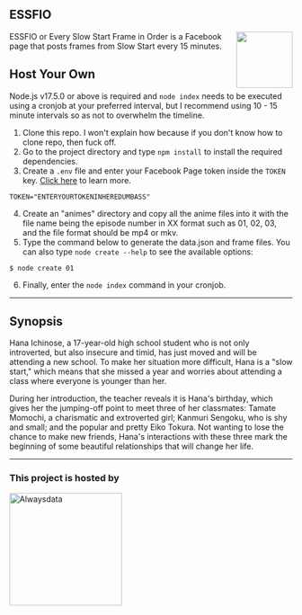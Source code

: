 ## ESSFIO
<img src="https://github.com/AozoraDev/ESSFIO/assets/61007475/a42f69c9-3189-4046-8fa9-e22c1d5d5293" align="right" width="100" height="100">
ESSFIO or Every Slow Start Frame in Order is a Facebook page that posts frames from Slow Start every 15 minutes.

## Host Your Own
Node.js v17.5.0 or above is required and `node index` needs to be executed using a cronjob at your preferred interval, but I recommend using 10 - 15 minute intervals so as not to overwhelm the timeline.
1. Clone this repo. I won't explain how because if you don't know how to clone repo, then fuck off.
2. Go to the project directory and type `npm install` to install the required dependencies.
3. Create a `.env` file and enter your Facebook Page token inside the `TOKEN` key. [Click here](https://developers.facebook.com/docs/facebook-login/guides/access-tokens/) to learn more.
```
TOKEN="ENTERYOURTOKENINHEREDUMBASS"
```
4. Create an "animes" directory and copy all the anime files into it with the file name being the episode number in XX format such as 01, 02, 03, and the file format should be mp4 or mkv.
5. Type the command below to generate the data.json and frame files. You can also type `node create --help` to see the available options:
```
$ node create 01
```
6. Finally, enter the `node index` command in your cronjob.

---
## Synopsis
Hana Ichinose, a 17-year-old high school student who is not only introverted, but also insecure and timid, has just moved and will be attending a new school. To make her situation more difficult, Hana is a "slow start," which means that she missed a year and worries about attending a class where everyone is younger than her.

During her introduction, the teacher reveals it is Hana's birthday, which gives her the jumping-off point to meet three of her classmates: Tamate Momochi, a charismatic and extroverted girl; Kanmuri Sengoku, who is shy and small; and the popular and pretty Eiko Tokura. Not wanting to lose the chance to make new friends, Hana's interactions with these three mark the beginning of some beautiful relationships that will change her life.

---
### This project is hosted by
<a href="https://alwaysdata.com"><img src="https://www.alwaysdata.com/static/svg/alwaysdata-logo-pink.svg" width="200" height="auto" alt="Alwaysdata"></a>
